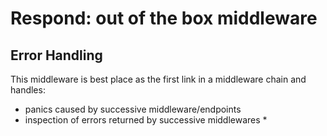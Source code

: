 # Respond: out of the box middleware

## Error Handling

This middleware is best place as the first link in a middleware chain and handles:

* panics caused by successive middleware/endpoints
* inspection of errors returned by successive middlewares
  * 

